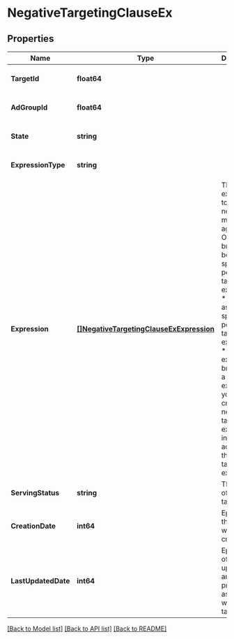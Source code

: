 # NegativeTargetingClauseEx

## Properties
Name | Type | Description | Notes
------------ | ------------- | ------------- | -------------
**TargetId** | **float64** |  | [optional] [default to null]
**AdGroupId** | **float64** |  | [optional] [default to null]
**State** | **string** |  | [optional] [default to null]
**ExpressionType** | **string** |  | [optional] [default to null]
**Expression** | [**[]NegativeTargetingClauseExExpression**](NegativeTargetingClauseEx_expression.md) | The expression to negatively match against. * Only one brand may be specified per targeting expression. * Only one asin may be specified per targeting expression. * To exclude a brand from a targeting expression, you must create a negative targeting expression in the same ad group as the positive targeting expression. | [optional] [default to null]
**ServingStatus** | **string** | The status of the target. | [optional] [default to null]
**CreationDate** | **int64** | Epoch date the target was created. | [optional] [default to null]
**LastUpdatedDate** | **int64** | Epoch date of the last update to any property associated with the target. | [optional] [default to null]

[[Back to Model list]](../README.md#documentation-for-models) [[Back to API list]](../README.md#documentation-for-api-endpoints) [[Back to README]](../README.md)


